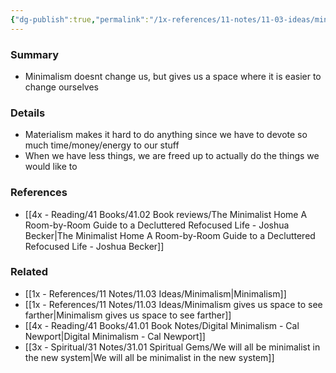```yaml
---
{"dg-publish":true,"permalink":"/1x-references/11-notes/11-03-ideas/minimalist-gives-us-the-space-to-change/","title":"Minimalist gives us the space to change","created":"2024-02-14T20:18:27.060+03:00","updated":"2024-02-14T20:18:27.060+03:00"}
---
```



### Summary
- Minimalism doesnt change us, but gives us a space where it is easier to change ourselves

### Details
- Materialism makes it hard to do anything since we have to devote so much time/money/energy to our stuff
- When we have less things, we are freed up to actually do the things we would like to

### References
- [[4x - Reading/41 Books/41.02 Book reviews/The Minimalist Home A Room-by-Room Guide to a Decluttered Refocused Life - Joshua Becker\|The Minimalist Home A Room-by-Room Guide to a Decluttered Refocused Life - Joshua Becker]]

### Related
- [[1x - References/11 Notes/11.03 Ideas/Minimalism\|Minimalism]]
- [[1x - References/11 Notes/11.03 Ideas/Minimalism gives us space to see farther\|Minimalism gives us space to see farther]]
- [[4x - Reading/41 Books/41.01 Book Notes/Digital Minimalism - Cal Newport\|Digital Minimalism - Cal Newport]]
- [[3x - Spiritual/31 Notes/31.01 Spiritual Gems/We will all be minimalist in the new system\|We will all be minimalist in the new system]]